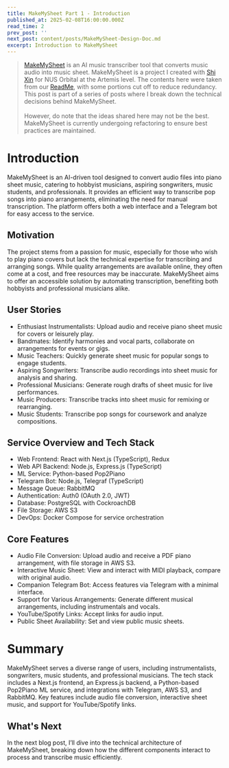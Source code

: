 ```yaml
---
title: MakeMySheet Part 1 - Introduction
published_at: 2025-02-08T16:00:00.000Z
read_time: 2
prev_post: ''
next_post: content/posts/MakeMySheet-Design-Doc.md
excerpt: Introduction to MakeMySheet
---
```


> [MakeMySheet](https://makemysheet.com) is an AI music transcriber tool that converts music audio into music sheet. MakeMySheet is a project I created with [Shi Xin](https://github.com/apollo-tan) for NUS Orbital at the Artemis level. The contents here were taken from our [ReadMe](https://drive.google.com/file/d/1MSCzP2GQiQ_NtrvwtkeRR3pjgD7xxjvQ/view), with some portions cut off to reduce redundancy. This post is part of a series of posts where I break down the technical decisions behind MakeMySheet.\
> \
> However, do note that the ideas shared here may not be the best. MakeMySheet is currently undergoing refactoring to ensure best practices are maintained.

# Introduction

MakeMySheet is an AI-driven tool designed to convert audio files into piano sheet music, catering to hobbyist musicians, aspiring songwriters, music students, and professionals. It provides an efficient way to transcribe pop songs into piano arrangements, eliminating the need for manual transcription. The platform offers both a web interface and a Telegram bot for easy access to the service.

## Motivation

The project stems from a passion for music, especially for those who wish to play piano covers but lack the technical expertise for transcribing and arranging songs. While quality arrangements are available online, they often come at a cost, and free resources may be inaccurate. MakeMySheet aims to offer an accessible solution by automating transcription, benefiting both hobbyists and professional musicians alike.

## User Stories

* Enthusiast Instrumentalists: Upload audio and receive piano sheet music for covers or leisurely play.
* Bandmates: Identify harmonies and vocal parts, collaborate on arrangements for events or gigs.
* Music Teachers: Quickly generate sheet music for popular songs to engage students.
* Aspiring Songwriters: Transcribe audio recordings into sheet music for analysis and sharing.
* Professional Musicians: Generate rough drafts of sheet music for live performances.
* Music Producers: Transcribe tracks into sheet music for remixing or rearranging.
* Music Students: Transcribe pop songs for coursework and analyze compositions.

## Service Overview and Tech Stack

* Web Frontend: React with Next.js (TypeScript), Redux
* Web API Backend: Node.js, Express.js (TypeScript)
* ML Service: Python-based Pop2Piano
* Telegram Bot: Node.js, Telegraf (TypeScript)
* Message Queue: RabbitMQ
* Authentication: Auth0 (OAuth 2.0, JWT)
* Database: PostgreSQL with CockroachDB
* File Storage: AWS S3
* DevOps: Docker Compose for service orchestration

## Core Features

* Audio File Conversion: Upload audio and receive a PDF piano arrangement, with file storage in AWS S3.
* Interactive Music Sheet: View and interact with MIDI playback, compare with original audio.
* Companion Telegram Bot: Access features via Telegram with a minimal interface.
* Support for Various Arrangements: Generate different musical arrangements, including instrumentals and vocals.
* YouTube/Spotify Links: Accept links for audio input.
* Public Sheet Availability: Set and view public music sheets.

# Summary

MakeMySheet serves a diverse range of users, including instrumentalists, songwriters, music students, and professional musicians. The tech stack includes a Next.js frontend, an Express.js backend, a Python-based Pop2Piano ML service, and integrations with Telegram, AWS S3, and RabbitMQ. Key features include audio file conversion, interactive sheet music, and support for YouTube/Spotify links.

## What's Next

In the next blog post, I’ll dive into the technical architecture of MakeMySheet, breaking down how the different components interact to process and transcribe music efficiently.
